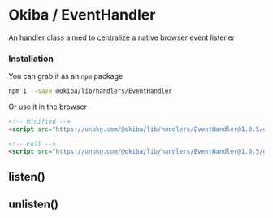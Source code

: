 

# Okiba / EventHandler
An handler class aimed to centralize a native browser event listener




### Installation

You can grab it as an `npm` package
```bash
npm i --save @okiba/lib/handlers/EventHandler
```

Or use it in the browser
```html
<!-- Minified -->
<script src="https://unpkg.com/@okiba/lib/handlers/EventHandler@1.0.5/dist/index.min.js"></script>

<!-- Full -->
<script src="https://unpkg.com/@okiba/lib/handlers/EventHandler@1.0.5/dist/index.js"></script>
```







## listen()









## unlisten()








